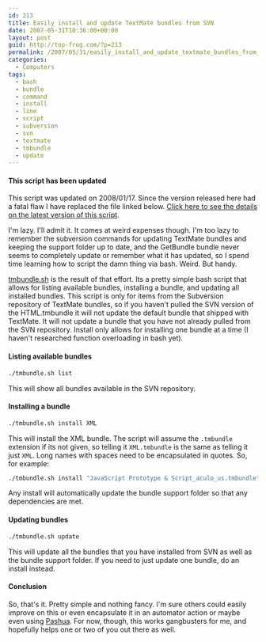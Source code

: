 ```yaml
---
id: 213
title: Easily install and update TextMate bundles from SVN
date: 2007-05-31T10:36:00+00:00
layout: post
guid: http://top-frog.com/?p=213
permalink: /2007/05/31/easily_install_and_update_textmate_bundles_from_svn/
categories:
  - Computers
tags:
  - bash
  - bundle
  - command
  - install
  - line
  - script
  - subversion
  - svn
  - textmate
  - tmbundle
  - update
---
```

#### This script has been updated

This script was updated on 2008/01/17. Since the version released here had a fatal flaw I have replaced the file linked below. [Click here to see the details on the latest version of this script](/2008/01/17/tmbundle_update).

I'm lazy. I'll admit it. It comes at weird expenses though. I'm too lazy to remember the subversion commands for updating TextMate bundles and keeping the support folder up to date, and the GetBundle bundle never seems to completely update or remember what it has updated, so I spend time learning how to script the damn thing via bash. Weird. But handy.

[tmbundle.sh](/files/scripts/tmbundle.sh) is the result of that effort. Its a pretty simple bash script that allows for listing available bundles, installing a bundle, and updating all installed bundles. This script is only for items from the Subversion repository of TextMate bundles, so if you haven't pulled the SVN version of the HTML.tmbundle it will not update the default bundle that shipped with TextMate. It will not update a bundle that you have not already pulled from the SVN repository. Install only allows for installing one bundle at a time (I haven't researched function overloading in bash yet).



#### Listing available bundles

``` sh
./tmbundle.sh list
```

This will show all bundles available in the SVN repository.

#### Installing a bundle

``` sh
./tmbundle.sh install XML
```

This will install the XML bundle. The script will assume the `.tmbundle` extension if its not given, so telling it `XML.tmbundle` is the same as telling it just `XML`. Long names with spaces need to be encapsulated in quotes. So, for example:

``` sh
./tmbundle.sh install "JavaScript Prototype & Script_aculo_us.tmbundle"
```

Any install will automatically update the bundle support folder so that any dependencies are met.

#### Updating bundles

``` sh
./tmbundle.sh update
```

This will update all the bundles that you have installed from SVN as well as the bundle support folder. If you need to just update one bundle, do an install instead.

#### Conclusion

So, that's it. Pretty simple and nothing fancy. I'm sure others could easily improve on this or even encapsulate it in an automator action or maybe even using [Pashua](http://www.bluem.net/downloads/pashua_en/). For now, though, this works gangbusters for me, and hopefully helps one or two of you out there as well.